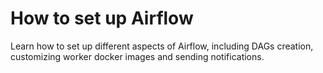 # How to set up Airflow

Learn how to set up different aspects of Airflow, including DAGs creation, customizing worker docker images and sending notifications.
